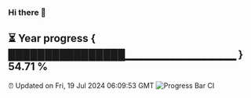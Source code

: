 ### Hi there 👋
⏳ Year progress { ████████████████▁▁▁▁▁▁▁▁▁▁▁▁▁▁ } 54.71 %
---
⏰ Updated on Fri, 19 Jul 2024 06:09:53 GMT
![Progress Bar CI](https://github.com/Moyi321/Moyi321/workflows/Progress%20Bar%20CI/badge.svg)
